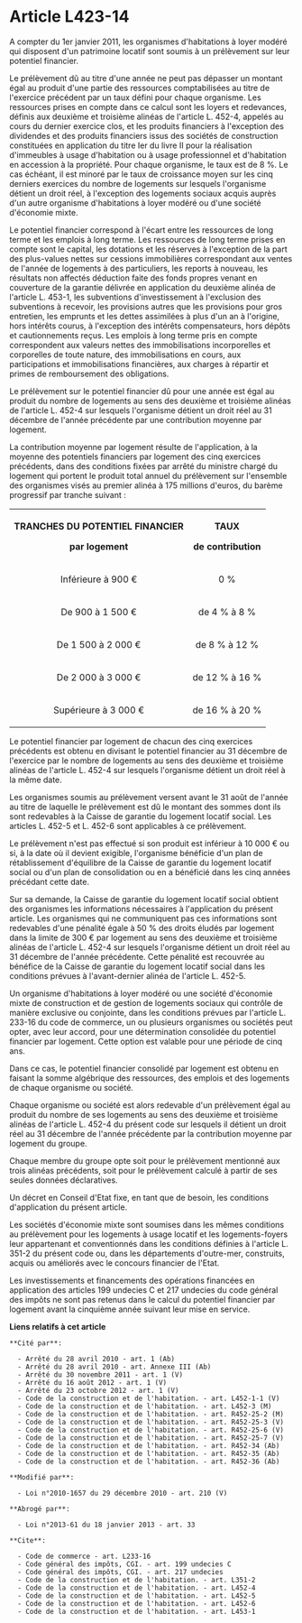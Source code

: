 # Article L423-14

A compter du 1er janvier 2011, les organismes d'habitations à loyer modéré qui disposent d'un patrimoine locatif sont soumis
à un prélèvement sur leur potentiel financier. 

Le prélèvement dû au titre d'une année ne peut pas dépasser un montant égal au produit d'une partie des ressources
comptabilisées au titre de l'exercice précédent par un taux défini pour chaque organisme. Les ressources prises en compte
dans ce calcul sont les loyers et redevances, définis aux deuxième et troisième alinéas de l'article L. 452-4, appelés au
cours du dernier exercice clos, et les produits financiers à l'exception des dividendes et des produits financiers issus des
sociétés de construction constituées en application du titre Ier du livre II pour la réalisation d'immeubles à usage
d'habitation ou à usage professionnel et d'habitation en accession à la propriété. Pour chaque organisme, le taux est de 8 %.
Le cas échéant, il est minoré par le taux de croissance moyen sur les cinq derniers exercices du nombre de logements sur
lesquels l'organisme détient un droit réel, à l'exception des logements sociaux acquis auprès d'un autre organisme
d'habitations à loyer modéré ou d'une société d'économie mixte. 

Le potentiel financier correspond à l'écart entre les ressources de long terme et les emplois à long terme. Les ressources de
long terme prises en compte sont le capital, les dotations et les réserves à l'exception de la part des plus-values nettes
sur cessions immobilières correspondant aux ventes de l'année de logements à des particuliers, les reports à nouveau, les
résultats non affectés déduction faite des fonds propres venant en couverture de la garantie délivrée en application du
deuxième alinéa de l'article L. 453-1, les subventions d'investissement à l'exclusion des subventions à recevoir, les
provisions autres que les provisions pour gros entretien, les emprunts et les dettes assimilées à plus d'un an à l'origine,
hors intérêts courus, à l'exception des intérêts compensateurs, hors dépôts et cautionnements reçus. Les emplois à long terme
pris en compte correspondent aux valeurs nettes des immobilisations incorporelles et corporelles de toute nature, des
immobilisations en cours, aux participations et immobilisations financières, aux charges à répartir et primes de
remboursement des obligations. 

Le prélèvement sur le potentiel financier dû pour une année est égal au produit du nombre de logements au sens des deuxième
et troisième alinéas de l'article L. 452-4 sur lesquels l'organisme détient un droit réel au 31 décembre de l'année
précédente par une contribution moyenne par logement. 

La contribution moyenne par logement résulte de l'application, à la moyenne des potentiels financiers par logement des cinq
exercices précédents, dans des conditions fixées par arrêté du ministre chargé du logement qui portent le produit total
annuel du prélèvement sur l'ensemble des organismes visés au premier alinéa à 175 millions d'euros, du barème progressif par
tranche suivant : 

<table>
    <tbody>
      <tr>
        <th>

TRANCHES DU POTENTIEL FINANCIER 

par logement 

</th>
        <th>

TAUX 

de contribution 

</th>
      </tr>
      <tr>
        <td align="center">

Inférieure à 900 € 

</td>
        <td align="center">

0 % 

</td>
      </tr>
      <tr>
        <td align="center">

De 900 à 1 500 € 

</td>
        <td align="center">

de 4 % à 8 % 

</td>
      </tr>
      <tr>
        <td align="center">

De 1 500 à 2 000 € 

</td>
        <td align="center">

de 8 % à 12 % 

</td>
      </tr>
      <tr>
        <td align="center">

De 2 000 à 3 000 € 

</td>
        <td align="center">

de 12 % à 16 % 

</td>
      </tr>
      <tr>
        <td align="center">

Supérieure à 3 000 € 

</td>
        <td align="center">

de 16 % à 20 % 

</td>
      </tr>
    </tbody>
  </table>

Le potentiel financier par logement de chacun des cinq exercices précédents est obtenu en divisant le potentiel financier au
31 décembre de l'exercice par le nombre de logements au sens des deuxième et troisième alinéas de l'article L. 452-4 sur
lesquels l'organisme détient un droit réel à la même date. 

Les organismes soumis au prélèvement versent avant le 31 août de l'année au titre de laquelle le prélèvement est dû le
montant des sommes dont ils sont redevables à la Caisse de garantie du logement locatif social. Les articles L. 452-5 et L.
452-6 sont applicables à ce prélèvement. 

Le prélèvement n'est pas effectué si son produit est inférieur à 10 000 € ou si, à la date où il devient exigible,
l'organisme bénéficie d'un plan de rétablissement d'équilibre de la Caisse de garantie du logement locatif social ou d'un
plan de consolidation ou en a bénéficié dans les cinq années précédant cette date. 

Sur sa demande, la Caisse de garantie du logement locatif social obtient des organismes les informations nécessaires à
l'application du présent article. Les organismes qui ne communiquent pas ces informations sont redevables d'une pénalité
égale à 50 % des droits éludés par logement dans la limite de 300 € par logement au sens des deuxième et troisième alinéas de
l'article L. 452-4 sur lesquels l'organisme détient un droit réel au 31 décembre de l'année précédente. Cette pénalité est
recouvrée au bénéfice de la Caisse de garantie du logement locatif social dans les conditions prévues à l'avant-dernier
alinéa de l'article L. 452-5. 

Un organisme d'habitations à loyer modéré ou une société d'économie mixte de construction et de gestion de logements sociaux
qui contrôle de manière exclusive ou conjointe, dans les conditions prévues par l'article L. 233-16 du code de commerce, un
ou plusieurs organismes ou sociétés peut opter, avec leur accord, pour une détermination consolidée du potentiel financier
par logement. Cette option est valable pour une période de cinq ans. 

Dans ce cas, le potentiel financier consolidé par logement est obtenu en faisant la somme algébrique des ressources, des
emplois et des logements de chaque organisme ou société. 

Chaque organisme ou société est alors redevable d'un prélèvement égal au produit du nombre de ses logements au sens des
deuxième et troisième alinéas de l'article L. 452-4 du présent code sur lesquels il détient un droit réel au 31 décembre de
l'année précédente par la contribution moyenne par logement du groupe. 

Chaque membre du groupe opte soit pour le prélèvement mentionné aux trois alinéas précédents, soit pour le prélèvement
calculé à partir de ses seules données déclaratives. 

Un décret en Conseil d'Etat fixe, en tant que de besoin, les conditions d'application du présent article. 

Les sociétés d'économie mixte sont soumises dans les mêmes conditions au prélèvement pour les logements à usage locatif et
les logements-foyers leur appartenant et conventionnés dans les conditions définies à l'article L. 351-2 du présent code ou,
dans les départements d'outre-mer, construits, acquis ou améliorés avec le concours financier de l'Etat. 

Les investissements et financements des opérations financées en application des articles 199 undecies C et 217 undecies du
code général des impôts ne sont pas retenus dans le calcul du potentiel financier par logement avant la cinquième année
suivant leur mise en service.

**Liens relatifs à cet article**

	**Cité par**:

	  - Arrêté du 28 avril 2010 - art. 1 (Ab)
	  - Arrêté du 28 avril 2010 - art. Annexe III (Ab)
	  - Arrêté du 30 novembre 2011 - art. 1 (V)
	  - Arrêté du 16 août 2012 - art. 1 (V)
	  - Arrêté du 23 octobre 2012 - art. 1 (V)
	  - Code de la construction et de l'habitation. - art. L452-1-1 (V)
	  - Code de la construction et de l'habitation. - art. L452-3 (M)
	  - Code de la construction et de l'habitation. - art. R452-25-2 (M)
	  - Code de la construction et de l'habitation. - art. R452-25-3 (V)
	  - Code de la construction et de l'habitation. - art. R452-25-6 (V)
	  - Code de la construction et de l'habitation. - art. R452-25-7 (V)
	  - Code de la construction et de l'habitation. - art. R452-34 (Ab)
	  - Code de la construction et de l'habitation. - art. R452-35 (Ab)
	  - Code de la construction et de l'habitation. - art. R452-36 (Ab)

	**Modifié par**:

	  - Loi n°2010-1657 du 29 décembre 2010 - art. 210 (V)

	**Abrogé par**:

	  - Loi n°2013-61 du 18 janvier 2013 - art. 33

	**Cite**:

	  - Code de commerce - art. L233-16
	  - Code général des impôts, CGI. - art. 199 undecies C
	  - Code général des impôts, CGI. - art. 217 undecies
	  - Code de la construction et de l'habitation. - art. L351-2
	  - Code de la construction et de l'habitation. - art. L452-4
	  - Code de la construction et de l'habitation. - art. L452-5
	  - Code de la construction et de l'habitation. - art. L452-6
	  - Code de la construction et de l'habitation. - art. L453-1
